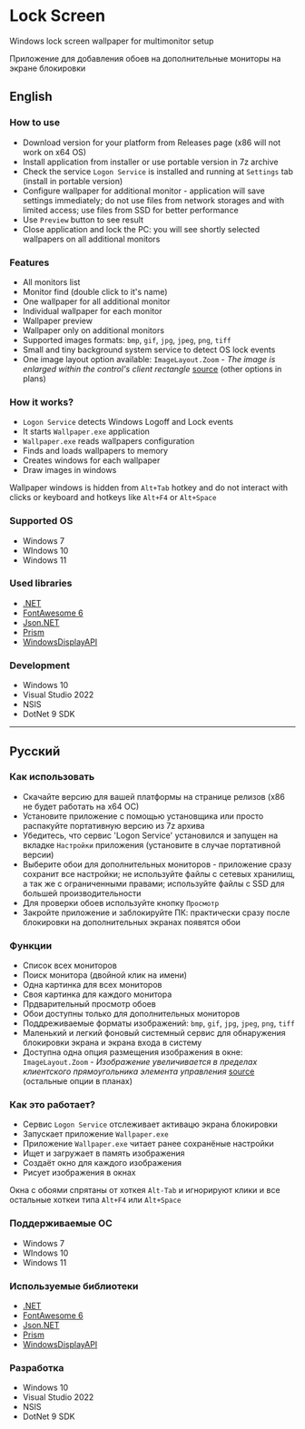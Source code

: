 # Lock Screen

Windows lock screen wallpaper for multimonitor setup

Приложение для добавления обоев на дополнительные мониторы на экране блокировки

## English

### How to use

- Download version for your platform from Releases page (x86 will not work on x64 OS)
- Install application from installer or use portable version in 7z archive
- Check the service `Logon Service` is installed and running at `Settings` tab (install in portable version)
- Configure wallpaper for additional monitor - application will save settings immediately; do not use files from network storages and with limited access; use files from SSD for better performance
- Use `Preview` button to see result
- Close application and lock the PC: you will see shortly selected wallpapers on all additional monitors

### Features

- All monitors list
- Monitor find (double click to it's name)
- One wallpaper for all additional monitor
- Individual wallpaper for each monitor
- Wallpaper preview
- Wallpaper only on additional monitors
- Supported images formats: `bmp`, `gif`, `jpg`, `jpeg`, `png`, `tiff`
- Small and tiny background system service to detect OS lock events
- One image layout option available: `ImageLayout.Zoom` - _The image is enlarged within the control's client rectangle_ [source](https://learn.microsoft.com/en-us/dotnet/api/system.windows.forms.imagelayout?view=windowsdesktop-9.0) (other options in plans)

### How it works?

- `Logon Service` detects Windows Logoff and Lock events
- It starts `Wallpaper.exe` application
- `Wallpaper.exe` reads wallpapers configuration
- Finds and loads wallpapers to memory
- Creates windows for each wallpaper
- Draw images in windows

Wallpaper windows is hidden from `Alt+Tab` hotkey and do not interact with clicks or keyboard and hotkeys like `Alt+F4` or `Alt+Space`

### Supported OS

- Windows 7
- WIndows 10
- Windows 11

### Used libraries

- [.NET](https://dotnet.microsoft.com)
- [FontAwesome 6](https://github.com/MartinTopfstedt/FontAwesome6)
- [Json.NET](https://www.newtonsoft.com/json)
- [Prism](https://github.com/PrismLibrary/Prism)
- [WindowsDisplayAPI](https://github.com/falahati/WindowsDisplayAPI)

### Development

- Windows 10
- Visual Studio 2022
- NSIS
- DotNet 9 SDK

---

## Русский

### Как использовать

- Скачайте версию для вашей платформы на странице релизов (x86 не будет работать на x64 ОС)
- Установите приложение с помощью установщика или просто распакуйте портативную версию из 7z архива
- Убедитесь, что сервис 'Logon Service' установился и запущен на вкладке `Настройки` приложения (установите в случае портативной версии)
- Выберите обои для дополнительных мониторов - приложение сразу сохранит все настройки; не используйте файлы c сетевых хранилищ, а так же с ограниченными правами; используйте файлы с SSD для большей производительности
- Для проверки обоев используйте кнопку `Просмотр`
- Закройте приложение и заблокируйте ПК: практически сразу после блокировки на дополнительных экранах появятся обои

### Функции

- Список всех мониторов
- Поиск монитора (двойной клик на имени)
- Одна картинка для всех мониторов
- Своя картинка для каждого монитора
- Прдварительный просмотр обоев
- Обои доступны только для дополнительных мониторов
- Поддреживаемые форматы изображений: `bmp`, `gif`, `jpg`, `jpeg`, `png`, `tiff`
- Маленький и легкий фоновый системный сервис для обнаружения блокировки экрана и экрана входа в систему
- Доступна одна опция размещения изображения в окне: `ImageLayout.Zoom` - _Изображение увеличивается в пределах клиентского прямоугольника элемента управления_ [source](https://learn.microsoft.com/ru-ru/dotnet/api/system.windows.forms.imagelayout?view=windowsdesktop-9.0) (остальные опции в планах)

### Как это работает?

- Сервис `Logon Service` отслеживает активацю экрана блокировки
- Запускает приложение `Wallpaper.exe`
- Приложение `Wallpaper.exe` читает ранее сохранёные настройки
- Ищет и загружает в память изображения
- Создаёт окно для каждого изображения
- Рисует изображения в окнах

Окна с обоями спрятаны от хоткея `Alt-Tab` и игнорируют клики и все остальные хоткеи типа `Alt+F4` или `Alt+Space`

### Поддерживаемые ОС

- Windows 7
- WIndows 10
- Windows 11

### Используемые библиотеки

- [.NET](https://dotnet.microsoft.com)
- [FontAwesome 6](https://github.com/MartinTopfstedt/FontAwesome6)
- [Json.NET](https://www.newtonsoft.com/json)
- [Prism](https://github.com/PrismLibrary/Prism)
- [WindowsDisplayAPI](https://github.com/falahati/WindowsDisplayAPI)

### Разработка

- Windows 10
- Visual Studio 2022
- NSIS
- DotNet 9 SDK
